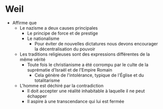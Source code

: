 # Weil
- Affirme que
  - Le nazisme a deux causes principales
    - Le principe de force et de prestige
    - Le nationalisme
      - Pour éviter de nouvelles dictatures nous devons encourager la décentralisation du pouvoir
  - Les traditions religieuses sont des expressions différentes de la même vérité
    - Toute fois le christianisme a été corrompu par le culte de la suprématie d'Israël et de l'Empire Romain
      - Cela génère de l'intolérance, typique de l'Église et du totalitarisme
  - L'homme est déchiré par la contradiction
    - Il doit accepter une réalité inhabitable à laquelle il ne peut échapper
    - Il aspire à une transcendance qui lui est fermée        
